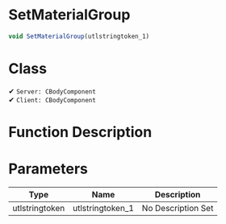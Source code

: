 # SetMaterialGroup
```js
void SetMaterialGroup(utlstringtoken_1)
```
# Class
✔ `Server: CBodyComponent`  
✔ `Client: CBodyComponent`  

# Function Description

# Parameters
Type|Name|Description
--|--|--
utlstringtoken|utlstringtoken_1|No Description Set
